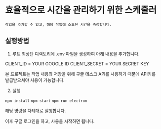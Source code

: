 # 효율적으로 시간을 관리하기 위한 스케줄러

`작업을 추가할 수 있고, 해당 작업에 소요된 시간을 측정합니다.`

## 실행방법

1. 루트 최상단 디렉토리에 .env 파일을 생성하여 아래 내용을 추가합니다.

CLIENT_ID = YOUR GOOGLE ID
CLIENT_SECRET = YOUR SECRET KEY

본 프로젝트는 작업 내용의 저장을 위해 구글 테스크 API를 사용하기 때문에 API키를 발급받으셔야 사용이 가능합니다.

2. 실행

`npm install`
`npm start`
`npm run electron`

해당 명령을 차례대로 실행합니다.

이후 구글 로그인을 하고, 사용을 시작하면 됩니다.
